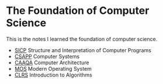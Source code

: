 # The Foundation of Computer Science
This is the notes I learned the foundation of computer science.

- [SICP](./SICP/README.md)  Structure and Interpretation of Computer Programs
- [CSAPP](./CSAPP/README.md)  Computer Systems
- [CAAQA]((./CAAQA/README.md))  Computer Architecture
- [MOS]((./MOS/README.md))  Modern Operating System
- [CLRS]((./CLRS/README.md)) Introduction to Algorithms
